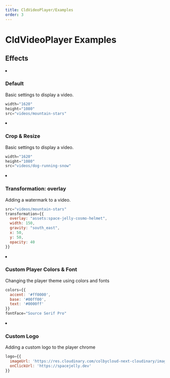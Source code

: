 ```yaml
---
title: CldVideoPlayer/Examples
order: 3
---
```


<script>
    import Callout from '$lib/components/Callout.svelte'
    import ImageGrid from '$lib/components/ImageGrid.svelte'
    import Video from '$lib/components/Video.svelte'
    import { CldVideoPlayer } from 'svelte-cloudinary'

</script>

# CldVideoPlayer Examples

## Effects

<ImageGrid columns={1}>
<li>
  <CldVideoPlayer
    width="1620"
    height="1080"
    src={`videos/mountain-stars`}
  />

  ### Default

  Basic settings to display a video.

  ```jsx
  width="1620"
  height="1080"
  src="videos/mountain-stars"
  ```
</li>
<li>
  <div style={{ maxWidth: 500, margin: '0 auto' }}>
    <CldVideoPlayer
      width="500"
      height="500"
      src={`videos/dog-running-snow`}
      transformation={{
        width: 500,
        height: 500,
        crop: 'fill',
        gravity: 'auto'
      }}
    />
  </div>

  ### Crop & Resize

  Basic settings to display a video.

  ```jsx
  width="1620"
  height="1080"
  src="videos/dog-running-snow"
  ```
</li>
<li>
  <CldVideoPlayer
    width="1620"
    height="1080"
    src={`videos/mountain-stars`}
    transformation={{
      overlay: `assets:space-jelly-cosmo-helmet`,
      width: 150,
      gravity: "south_east",
      x: 50,
      y: 50,
      opacity: 80
    }}
  />

  ### Transformation: overlay

  Adding a watermark to a video.

  ```jsx
  src="videos/mountain-stars"
  transformation={{
    overlay: "assets:space-jelly-cosmo-helmet",
    width: 150,
    gravity: "south_east",
    x: 50,
    y: 50,
    opacity: 40
  }}
  ```
</li>
<li>
  <CldVideoPlayer
    width="4096"
    height="2160"
    src={`videos/dog-running-snow`}
    colors={{
      accent: '#ff0000',
      base: '#00ff00',
      text: '#0000ff'
    }}
    fontFace="Source Serif Pro"
  />

  ### Custom Player Colors & Font

  Changing the player theme using colors and fonts

  ```jsx
  colors={{
    accent: '#ff0000',
    base: '#00ff00',
    text: '#0000ff'
  }}
  fontFace="Source Serif Pro"
  ```
</li>
<li>
  <CldVideoPlayer
    width="4096"
    height="2160"
    src={`videos/dog-running-snow`}
    logo={{
      imageUrl: 'https://res.cloudinary.com/colbycloud-next-cloudinary/image/upload/v1676058142/assets/space-jelly-cosmo-helmet.svg',
      onClickUrl: 'https://spacejelly.dev'
    }}
  />

  ### Custom Logo

  Adding a custom logo to the player chrome

  ```jsx
  logo={{
    imageUrl: 'https://res.cloudinary.com/colbycloud-next-cloudinary/image/upload/v1676058142/assets/space-jelly-cosmo-helmet.svg',
    onClickUrl: 'https://spacejelly.dev'
  }}
  ```
</li>
</ImageGrid>
